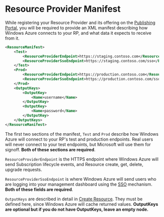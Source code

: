 Resource Provider Manifest
===
While registering your Resource Provider and its offering on the [Publishing Portal](http://publish.marketplace.windowsazure.com), you will be required to provide an XML manifest describing how Windows Azure connects to your RP, and what data it expects to receive from it.

```xml
<ResourceManifest>
	<Test>
		<ResourceProviderEndpoint>https://staging.contoso.com</ResourceProviderEndpoint>
		<ResourceProviderSsoEndpoint>https://staging.contoso.com/sso</ResourceProviderSsoEndpoint>
	</Test>
	<Prod>
		<ResourceProviderEndpoint>https://production.contoso.com</ResourceProviderEndpoint>
		<ResourceProviderSsoEndpoint>https://production.contoso.com/sso</ResourceProviderSsoEndpoint>
	</Prod>
	<OutputKeys>
		<OutputKey>
			<Name>username</Name>
		</OutputKey>
		<OutputKey>
			<Name>password</Name>
		</OutputKey>
	</OutputKeys>
</ResourceManifest>
```

The first two sections of the manifest, `Test` and `Prod` describe how Windows Azure will connect to your RP's test and production endpoints. Real users will never connect to your test endpoints, but Microsoft will use them for signoff. **Both of these sections are required**.

`ResourceProviderEndpoint` is the HTTPS endpoint where Windows Azure will send Subscription lifecycle events, and Resource create, get, delete, upgrade requests. 

`ResourceProviderSsoEndpoint` is where Windows Azure will send users who are logging into your management dashboard using the [SSO](https://github.com/WindowsAzure/azure-resource-provider-sdk/tree/master/docs/api-sso.md) mechanism. **Both of these fields are required**.

`OutputKeys` are described in detail in [Create Resource](https://github.com/WindowsAzure/azure-resource-provider-sdk/tree/master/docs/api-resource-create.md). They must be defined here, since Windows Azure will cache returned values. **OutputKeys are optional but if you do not have OutputKeys, leave an empty <OutputKeys/> node.**
